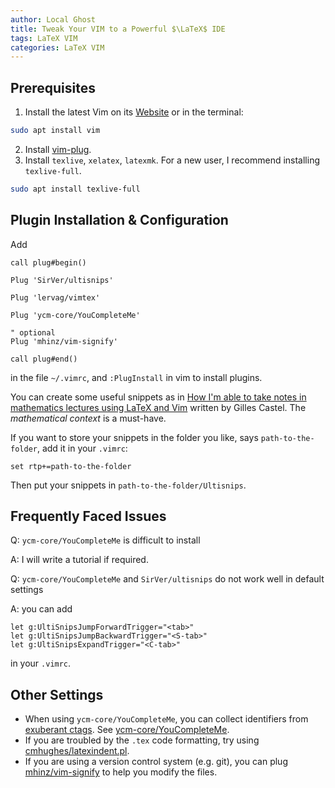 ```yaml
---
author: Local Ghost
title: Tweak Your VIM to a Powerful $\LaTeX$ IDE
tags: LaTeX VIM
categories: LaTeX VIM
---
```


## Prerequisites

1. Install the latest Vim on its [Website](https://www.vim.org/download.php) or in the terminal:

```sh
sudo apt install vim
```

2. Install [vim-plug](https://github.com/junegunn/vim-plug).
3. Install `texlive`, `xelatex`, `latexmk`. For a new user, I recommend installing `texlive-full`.

```sh
sudo apt install texlive-full
```

## Plugin Installation & Configuration

Add 

```vim
call plug#begin()

Plug 'SirVer/ultisnips'

Plug 'lervag/vimtex'

Plug 'ycm-core/YouCompleteMe'

" optional
Plug 'mhinz/vim-signify'

call plug#end()
```

in the file `~/.vimrc`, and `:PlugInstall` in vim to install plugins.

You can create some useful snippets as in [How I'm able to take notes in mathematics lectures using LaTeX and Vim](https://castel.dev/post/lecture-notes-1/) written by Gilles Castel. The *mathematical context* is a must-have. 

If you want to store your snippets in the folder you like, says `path-to-the-folder`, add it in your `.vimrc`:

```vim
set rtp+=path-to-the-folder
```

Then put your snippets in `path-to-the-folder/Ultisnips`.

## Frequently Faced Issues

Q: `ycm-core/YouCompleteMe` is difficult to install

A: I will write a tutorial if required.



Q: `ycm-core/YouCompleteMe` and `SirVer/ultisnips` do not work well in default settings

A: you can add

```vim
let g:UltiSnipsJumpForwardTrigger="<tab>" 
let g:UltiSnipsJumpBackwardTrigger="<S-tab>"
let g:UltiSnipsExpandTrigger="<C-tab>"
```

in your `.vimrc`.

## Other Settings

- When using `ycm-core/YouCompleteMe`, you can collect identifiers from [exuberant ctags](http://ctags.sourceforge.net/). See [ycm-core/YouCompleteMe](https://github.com/ycm-core/YouCompleteMe#the-gycm_collect_identifiers_from_tags_files-option).
- If you are troubled by the `.tex` code formatting, try using [cmhughes/latexindent.pl](https://github.com/cmhughes/latexindent.pl).
- If you are using a version control system (e.g. git), you can plug [mhinz/vim-signify](https://github.com/mhinz/vim-signify) to help you modify the files.